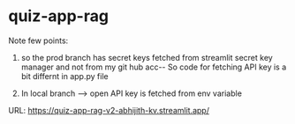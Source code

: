 # quiz-app-rag

Note few points:
1. so the prod branch  has secret keys fetched from streamlit secret key manager and not from my git hub acc-- So code for fetching API key is a bit differnt in app.py file

2. In local branch --> open API key is fetched from env variable

URL: https://quiz-app-rag-v2-abhijith-kv.streamlit.app/ 